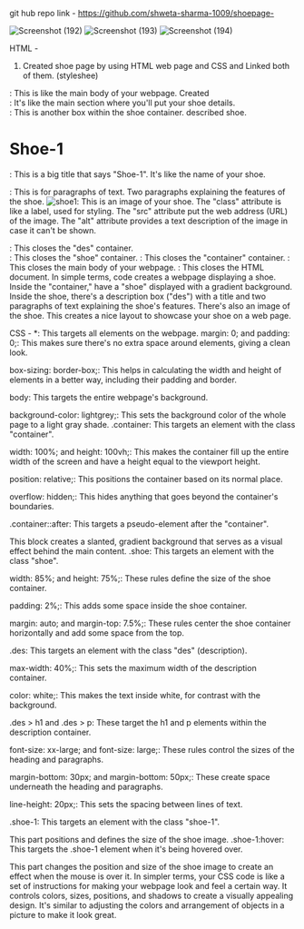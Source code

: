 git hub repo  link - https://github.com/shweta-sharma-1009/shoepage-

![Screenshot (192)](https://github.com/shweta-sharma-1009/shoepage-/assets/128416925/8a924b47-19bf-4360-95bc-8fcb8dfcefca)
![Screenshot (193)](https://github.com/shweta-sharma-1009/shoepage-/assets/128416925/86aa6216-ba09-4b50-9c26-01ccd0ded32a)
![Screenshot (194)](https://github.com/shweta-sharma-1009/shoepage-/assets/128416925/8b85f7b2-fa41-480c-a16e-9b91b6c5557c)

HTML -
1. Created shoe page by using HTML web page and CSS and Linked both of them. (styleshee)
<body>: This is like the main body of your webpage.
Created <div class="container">: It's like the main section where you'll put your shoe details.
<div class="shoe" style=" background: This is a container that represents a shoe. The "style" attribute adds a gradient background color that makes it look cool. It's like putting your shoe on a colorful platform.
<div class="des">: This is another box within the shoe container. described shoe.
<h1>Shoe-1</h1>: This is a big title that says "Shoe-1". It's like the name of your shoe.
<p>: This is for paragraphs of text. Two paragraphs explaining the features of the shoe.
<img class="shoe-1" src="URL" alt="shoe1">: This is an image of your shoe. The "class" attribute is like a label, used for styling. The "src" attribute put the web address (URL) of the image. The "alt" attribute provides a text description of the image in case it can't be shown.
</div>: This closes the "des" container.
</div>: This closes the "shoe" container.
</div>: This closes the "container" container.
</body>: This closes the main body of your webpage.
</html>: This closes the HTML document.
In simple terms,  code creates a webpage displaying a shoe. Inside the "container," have a "shoe" displayed with a gradient background. Inside the shoe, there's a description box ("des") with a title and two paragraphs of text explaining the shoe's features. There's also an image of the shoe. This creates a nice layout to showcase your shoe on a web page.

CSS -
*: This targets all elements on the webpage.
margin: 0; and padding: 0;: This makes sure there's no extra space around elements, giving a clean look.

box-sizing: border-box;: This helps in calculating the width and height of elements in a better way, including their padding and border.

body: This targets the entire webpage's background.

background-color: lightgrey;: This sets the background color of the whole page to a light gray shade.
.container: This targets an element with the class "container".

width: 100%; and height: 100vh;: This makes the container fill up the entire width of the screen and have a height equal to the viewport height.

position: relative;: This positions the container based on its normal place.

overflow: hidden;: This hides anything that goes beyond the container's boundaries.

.container::after: This targets a pseudo-element after the "container".

This block creates a slanted, gradient background that serves as a visual effect behind the main content.
.shoe: This targets an element with the class "shoe".

width: 85%; and height: 75%;: These rules define the size of the shoe container.

padding: 2%;: This adds some space inside the shoe container.

margin: auto; and margin-top: 7.5%;: These rules center the shoe container horizontally and add some space from the top.

.des: This targets an element with the class "des" (description).

max-width: 40%;: This sets the maximum width of the description container.

color: white;: This makes the text inside white, for contrast with the background.

.des > h1 and .des > p: These target the h1 and p elements within the description container.

font-size: xx-large; and font-size: large;: These rules control the sizes of the heading and paragraphs.

margin-bottom: 30px; and margin-bottom: 50px;: These create space underneath the heading and paragraphs.

line-height: 20px;: This sets the spacing between lines of text.

.shoe-1: This targets an element with the class "shoe-1".

This part positions and defines the size of the shoe image.
.shoe-1:hover: This targets the .shoe-1 element when it's being hovered over.

This part changes the position and size of the shoe image to create an effect when the mouse is over it.
In simpler terms, your CSS code is like a set of instructions for making your webpage look and feel a certain way. It controls colors, sizes, positions, and shadows to create a visually appealing design. It's similar to adjusting the colors and arrangement of objects in a picture to make it look great.
